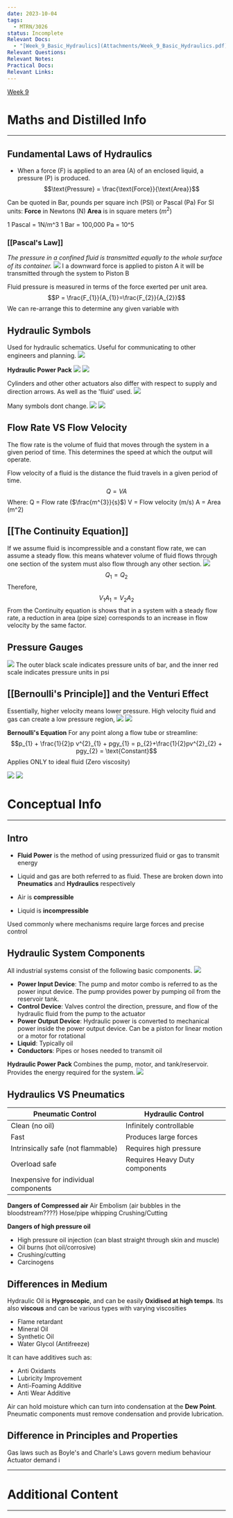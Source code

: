 ```yaml
---
date: 2023-10-04
tags:
  - MTRN/3026
status: Incomplete
Relevant Docs:
  - "[Week_9_Basic_Hydraulics](Attachments/Week_9_Basic_Hydraulics.pdf)"
Relevant Questions: 
Relevant Notes: 
Practical Docs: 
Relevant Links:
---
```

[Week 9](Attachments/Week_4_Basic_Hydraulics(1).pdf)
# Maths and Distilled Info
---

## Fundamental Laws of Hydraulics
- When a force (F) is applied to an area (A) of an enclosed liquid, a pressure (P) is produced.
$$\text{Pressure} = \frac{\text{Force}}{\text{Area}}$$

Can be quoted in Bar, pounds per square inch (PSI) or Pascal (Pa)
For SI units:
**Force** in Newtons (N)
**Area** is in square meters ($m^{2}$)

1 Pascal = 1N/m^3
1 Bar = 100,000 Pa = 10^5

### [[Pascal's Law]]
*The pressure in a confined fluid is transmitted equally to the whole surface of its container.*
![](Attachments/Pasted%20image%2020231112125150.png)
I a downward force is applied to piston A it will be transmitted through the system to Piston B

Fluid pressure is measured in terms of the force exerted per unit area.
$$P = \frac{F_{1}}{A_{1}}=\frac{F_{2}}{A_{2}}$$
We can re-arrange this to determine any given variable with 

## Hydraulic Symbols
Used for hydraulic schematics. Useful for communicating to other engineers and planning.
![](Attachments/Pasted%20image%2020231112130723.png)

**Hydraulic Power Pack**
![](Attachments/Pasted%20image%2020231112130755.png)
![](Attachments/Pasted%20image%2020231112140948.png)

Cylinders and other other actuators also differ with respect to supply and direction arrows. As well as the 'fluid' used.
![](Attachments/Pasted%20image%2020231112141112.png)

Many symbols dont change.
![](Attachments/Pasted%20image%2020231112141213.png)
![](Attachments/Pasted%20image%2020231112141236.png)


## Flow Rate VS Flow Velocity

The flow rate is the volume of fluid that moves through the system in a given period of time. This determines the speed at which the output will operate.

Flow velocity of a fluid is the distance the fluid travels in a given period of time.
$$Q = VA$$
Where:
Q = Flow rate ($\frac{m^{3}}{s}$)
V = Flow velocity (m/s)
A = Area (m^2)

## [[The Continuity Equation]]
If we assume fluid is incompressible and a constant flow rate, we can assume a steady flow. this means whatever volume of fluid flows through one section of the system must also flow through any other section.
![](Attachments/Pasted%20image%2020231112131353.png)
$$Q_{1} = Q_{2}$$
Therefore,
$$V_{1} A_{1} = V_{2}A_{2}$$
From the Continuity equation is shows that in a system with a steady flow rate, a reduction in area (pipe size) corresponds to an increase in flow velocity by the same factor.

## Pressure Gauges
![](Attachments/Pasted%20image%2020231112133935.png)
The outer black scale indicates pressure units of bar, and the inner red scale indicates pressure units in psi


## [[Bernoulli's Principle]] and the Venturi Effect

Essentially, higher velocity means lower pressure. High velocity fluid and gas can create a low pressure region, 
![](Attachments/Pasted%20image%2020231112134622.png)
![](Attachments/Pasted%20image%2020231112135000.png)

**Bernoulli's Equation**
For any point along a flow tube or streamline:
$$p_{1} + \frac{1}{2}p v^{2}_{1} + pgy_{1} = p_{2}+\frac{1}{2}pv^{2}_{2} + pgy_{2} = \text{Constant}$$
Applies ONLY to ideal fluid (Zero viscosity)

![](Attachments/Pasted%20image%2020231112135714.png)
![](Attachments/Pasted%20image%2020231112135738.png)


# Conceptual Info
---

## Intro
- **Fluid Power** is the method of using pressurized fluid or gas to transmit energy
- Liquid and gas are both referred to as fluid. These are broken down into **Pneumatics** and **Hydraulics** respectively

- Air is **compressible**
- Liquid is **incompressible**

Used commonly where mechanisms require large forces and precise control

## Hydraulic System Components
All industrial systems consist of the following basic components.
![](Attachments/Pasted%20image%2020231112125727.png)
- **Power Input Device**: The pump and motor combo is referred to as the power input device. The pump provides power by pumping oil from the reservoir tank.
- **Control Device**: Valves control the direction, pressure, and flow of the hydraulic fluid from the pump to the actuator
- **Power Output Device**: Hydraulic power is converted to mechanical power inside the power output device. Can be a piston for linear motion or a motor for rotational
- **Liquid**: Typically oil
- **Conductors**: Pipes or hoses needed to transmit oil

**Hydraulic Power Pack**
Combines the pump, motor, and tank/reservoir. Provides the energy required for the system.
![](Attachments/Pasted%20image%2020231112130045.png)


## Hydraulics VS Pneumatics
| Pneumatic Control                     | Hydraulic Control       |
| ------------------------------------- | ----------------------- |
| Clean (no oil)                        | Infinitely controllable |
| Fast                                  | Produces large forces   |
| Intrinsically safe (not flammable)    | Requires high pressure  |
| Overload safe                         | Requires Heavy Duty components                        |
| Inexpensive for individual components |                         |

**Dangers of Compressed air**
Air Embolism (air bubbles in the bloodstream????)
Hose/pipe whipping
Crushing/Cutting

**Dangers of high pressure oil**
- High pressure oil injection (can blast straight through skin and muscle)
- Oil burns (hot oil/corrosive)
- Crushing/cutting
- Carcinogens

## Differences in Medium
Hydraulic Oil is **Hygroscopic**, and can be easily **Oxidised at high temps**. Its also **viscous** and can be various types with varying viscosities
- Flame retardant
- Mineral Oil
- Synthetic Oil
- Water Glycol (Antifreeze)

It can have additives such as:
- Anti Oxidants
- Lubricity Improvement
- Anti-Foaming Additive
- Anti Wear Additive

Air can hold moisture which can turn into condensation at the **Dew Point**. Pneumatic components must remove condensation and provide lubrication.

## Difference in Principles and Properties
Gas laws such as Boyle's and Charle's Laws govern medium behaviour
Actuator demand i

****




# Additional Content
---
